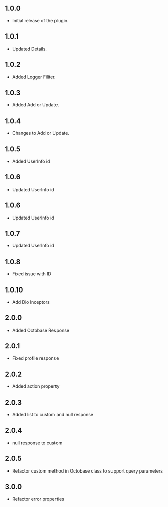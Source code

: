 ## 1.0.0

* Initial release of the plugin.

## 1.0.1

* Updated Details.

## 1.0.2

* Added Logger Filiter.

## 1.0.3

* Added Add or Update.

## 1.0.4

* Changes to Add or Update.

## 1.0.5

* Added UserInfo id

## 1.0.6

* Updated UserInfo id

## 1.0.6

* Updated UserInfo id

## 1.0.7

* Updated UserInfo id

## 1.0.8

* Fixed issue with ID

## 1.0.10

* Add Dio Inceptors

## 2.0.0

* Added Octobase Response

## 2.0.1

* Fixed profile response


## 2.0.2

* Added action property

## 2.0.3

* Added list to custom and null response

## 2.0.4

* null response to custom

## 2.0.5

* Refactor custom method in Octobase class to support query parameters

## 3.0.0

* Refactor error properties